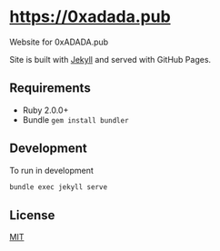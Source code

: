 # https://0xadada.pub

Website for 0xADADA.pub

Site is built with [Jekyll](http://jekyllrb.com) and served with GitHub Pages.


## Requirements

* Ruby 2.0.0+
* Bundle `gem install bundler`


## Development

To run in development

```bash
bundle exec jekyll serve
```


## License

[MIT](LICENSE)

